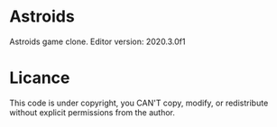 # Astroids

Astroids game clone.
Editor version: 2020.3.0f1
 
# Licance

This code is under copyright, you CAN'T copy, modify, or redistribute without explicit permissions from the author.
